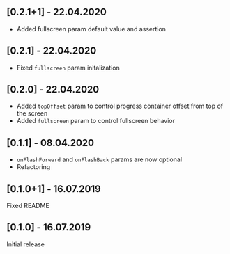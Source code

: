## [0.2.1+1] - 22.04.2020

- Added fullscreen param default value and assertion

## [0.2.1] - 22.04.2020

- Fixed `fullscreen` param initalization

## [0.2.0] - 22.04.2020

- Added `topOffset` param to control progress container offset from top of the screen
- Added `fullscreen` param to control fullscreen behavior
  
## [0.1.1] - 08.04.2020

- `onFlashForward` and `onFlashBack` params are now optional
- Refactoring

## [0.1.0+1] - 16.07.2019

Fixed README

## [0.1.0] - 16.07.2019

Initial release
